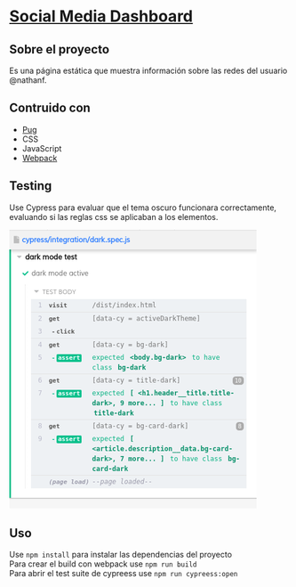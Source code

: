 # [Social Media Dashboard](https://socialmediadash.netlify.app/)
## Sobre el proyecto
Es una página estática que muestra información sobre las redes del usuario @nathanf.

## Contruido con

- [Pug](https://pugjs.org/api/getting-started.html)
- CSS
- JavaScript 
- [Webpack](https://webpack.js.org/)

## Testing
Use Cypress para evaluar que el tema oscuro funcionara correctamente, evaluando si las reglas css
se aplicaban a los elementos.

![Screenshot](testing.png)

## Uso 

Use `npm install` para instalar las dependencias del proyecto  
Para crear el build con webpack use `npm run build`  
Para abrir el test suite de cypreess use `npm run cypreess:open`

